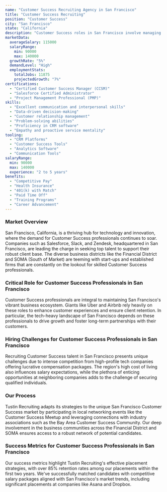 ```yaml
---
name: "Customer Success Recruiting Agency in San Francisco"
title: "Customer Success Recruiting"
position: "Customer Success"
city: "San Francisco"
state: "California"
description: "Customer Success roles in San Francisco involve managing client relationships and ensuring their needs are met, with a strong focus on driving customer retention and satisfaction in a dynamic, tech-savvy environment."
marketData:
  averageSalary: 115000
  salaryRange:
    min: 90000
    max: 140000
  growthRate: "5%"
  demandLevel: "High"
  employmentStats:
    totalJobs: 11875
    projectedGrowth: "7%"
certifications:
  - "Certified Customer Success Manager (CCSM)"
  - "Salesforce Certified Administrator"
  - "Project Management Professional (PMP)"
skills:
  - "Excellent communication and interpersonal skills"
  - "Data-driven decision-making"
  - "Customer relationship management"
  - "Problem-solving abilities"
  - "Proficiency in CRM software"
  - "Empathy and proactive service mentality"
tooling:
  - "CRM Platforms"
  - "Customer Success Tools"
  - "Analytics Software"
  - "Communication Tools"
salaryRange:
  min: 90000
  max: 140000
  experience: "2 to 5 years"
benefits:
  - "Competitive Pay"
  - "Health Insurance"
  - "401(k) with Match"
  - "Paid Time Off"
  - "Training Programs"
  - "Career Advancement"
---
```


### Market Overview
San Francisco, California, is a thriving hub for technology and innovation, where the demand for Customer Success professionals continues to soar. Companies such as Salesforce, Slack, and Zendesk, headquartered in San Francisco, are leading the charge in seeking top talent to support their robust client base. The diverse business districts like the Financial District and SOMA (South of Market) are teeming with start-ups and established firms that are constantly on the lookout for skilled Customer Success professionals.
### Critical Role for Customer Success Professionals in San Francisco
Customer Success professionals are integral to maintaining San Francisco's vibrant business ecosystem. Giants like Uber and Airbnb rely heavily on these roles to enhance customer experiences and ensure client retention. In particular, the tech-heavy landscape of San Francisco depends on these professionals to drive growth and foster long-term partnerships with their customers.

### Hiring Challenges for Customer Success Professionals in San Francisco
Recruiting Customer Success talent in San Francisco presents unique challenges due to intense competition from high-profile tech companies offering lucrative compensation packages. The region's high cost of living also influences salary expectations, while the plethora of enticing opportunities at neighboring companies adds to the challenge of securing qualified individuals.

### Our Process
Tustin Recruiting adapts its strategies to the unique San Francisco Customer Success market by participating in local networking events like the Customer Success Meetup and leveraging connections with industry associations such as the Bay Area Customer Success Community. Our deep involvement in the business communities across the Financial District and SOMA ensures access to a robust network of potential candidates.

### Success Metrics for Customer Success Professionals in San Francisco
Our success metrics highlight Tustin Recruiting's effective placement strategies, with over 85% retention rates among our placements within the first two years. We've successfully matched candidates with competitive salary packages aligned with San Francisco's market trends, including significant placements at companies like Asana and Dropbox.